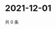 # 2021-12-01

共 0 条

<!-- BEGIN WEIBO -->
<!-- 最后更新时间 Wed Dec 01 2021 15:14:48 GMT+0800 (China Standard Time) -->

<!-- END WEIBO -->
